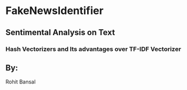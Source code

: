 # FakeNewsIdentifier

## Sentimental Analysis on Text

### Hash Vectorizers and Its advantages over TF-IDF Vectorizer

## By:

Rohit Bansal
